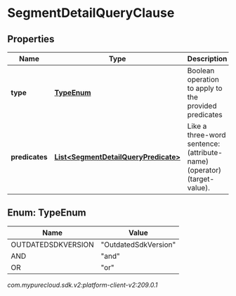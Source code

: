 # SegmentDetailQueryClause


## Properties

| Name | Type | Description | Notes |
| ------------ | ------------- | ------------- | ------------- |
| **type** | [**TypeEnum**](#Enum--TypeEnum) | Boolean operation to apply to the provided predicates |  |
| **predicates** | [**List&lt;SegmentDetailQueryPredicate&gt;**](SegmentDetailQueryPredicate) | Like a three-word sentence: (attribute-name) (operator) (target-value). |  |


## Enum: TypeEnum

| Name | Value |
| ---- | ----- |
| OUTDATEDSDKVERSION | &quot;OutdatedSdkVersion&quot; | 
| AND | &quot;and&quot; | 
| OR | &quot;or&quot; | 




_com.mypurecloud.sdk.v2:platform-client-v2:209.0.1_
